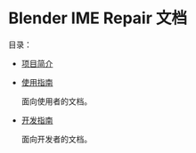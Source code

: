 # Blender IME Repair 文档

目录：

- [项目简介](../../README.md)

- [使用指南](Usage.md)

    面向使用者的文档。

- [开发指南](Development.md)

    面向开发者的文档。
